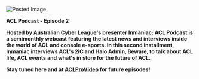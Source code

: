 ![Posted Image](http://i282.photobucket.com/albums/kk259/ilt12/ACLPodcast.jpg)





**ACL Podcast - Episode 2**





**Hosted by Australian Cyber League's presenter Inmaniac: ACL Podcast is a semimonthly webcast featuring the latest news and interviews inside the world of ACL and console e-sports. In this second installment, Inmaniac interviews ACL's 2iC and Halo Admin, Beware, to talk about ACL life, ACL events and what's in store for the future of ACL.**












**Stay tuned here and at 
[ACLProVideo](http://www.youtube.com/user/ACLProVideo) for future episodes!**